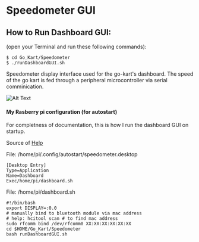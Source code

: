 # Speedometer GUI

## How to Run Dashboard GUI: 
(open your Terminal and run these following commands):
```
$ cd Go_Kart/Speedometer
$ ./runDashboardGUI.sh
```

Speedometer display interface used for the go-kart's dashboard. The speed of 
the go kart is fed through a peripheral microcontroller via serial
comminication.

![Alt Text](https://github.com/jimenezjose/Go_Kart/blob/assets/images/SpeedometerGUI%20screenshot.png)

#### My Rasberry pi configuration (for autostart)
For completness of documentation, this is how I run the dashboard GUI on startup.

Source of [Help](https://learn.sparkfun.com/tutorials/how-to-run-a-raspberry-pi-program-on-startup/all)

File: /home/pi/.config/autostart/speedometer.desktop
```
[Desktop Entry]
Type=Application
Name=Dashboard
Exec/home/pi/dashboard.sh
```

File: /home/pi/dashboard.sh
```
#!/bin/bash
export DISPLAY=:0.0
# manually bind to bluetooth module via mac address
# help: hcitool scan # to find mac address
sudo rfcomm bind /dev/rfcomm0 XX:XX:XX:XX:XX:XX
cd $HOME/Go_Kart/Speedometer
bash runDashboardGUI.sh
```


